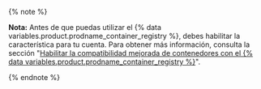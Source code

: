 {% note %}

**Nota:** Antes de que puedas utilizar el {% data variables.product.prodname_container_registry %}, debes habilitar la característica para tu cuenta. Para obtener más información, consulta la sección "[Habilitar la compatibilidad mejorada de contenedores con el {% data variables.product.prodname_container_registry %}](/packages/working-with-a-github-packages-registry/enabling-improved-container-support-with-the-container-registry)".

{% endnote %}
